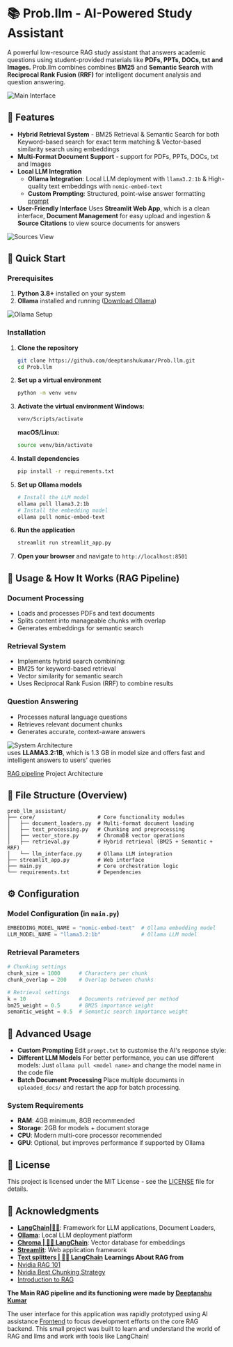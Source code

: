 # 📚 Prob.llm - AI-Powered Study Assistant

A powerful low-resource RAG study assistant that answers academic questions using student-provided materials like **PDFs, PPTs, DOCs, txt and Images.**
Prob.llm combines combines **BM25** and **Semantic Search** with **Reciprocal Rank Fusion (RRF)** for intelligent document analysis and question answering.

![Main Interface](Assets/mainview.png)

## 🌟 Features
- **Hybrid Retrieval System** - BM25 Retrieval & Semantic Search for both Keyword-based search for exact term matching & Vector-based similarity search using embeddings
- **Multi-Format Document Support** - support for PDFs, PPTs, DOCs, txt and Images
- **Local LLM Integration**
   - **Ollama Integration**: Local LLM deployment with `llama3.2:1b` & High-quality text embeddings with `nomic-embed-text`
   - **Custom Prompting**: Structured, point-wise answer formatting [prompt](prompt.txt)
- **User-Friendly Interface**
      Uses **Streamlit Web App**, which is a clean interface, **Document Management** for easy upload and ingestion & **Source Citations** to view source documents for answers

![Sources View](Assets/sources.png)

## 🚀 Quick Start

### Prerequisites

1. **Python 3.8+** installed on your system
2. **Ollama** installed and running ([Download Ollama](https://ollama.ai/))

![Ollama Setup](Assets/ollama.png)

### Installation

1. **Clone the repository**
   ```bash
   git clone https://github.com/deeptanshukumar/Prob.llm.git
   cd Prob.llm
   ```
2. **Set up a virtual environment**
   ```bash
   python -m venv venv
   ```
3. **Activate the virtual environment Windows:**
   ```bash
   venv/Scripts/activate
   ```
   **macOS/Linux:**
   ```bash
   source venv/bin/activate
   ```
2. **Install dependencies**
   ```bash
   pip install -r requirements.txt
   ```

3. **Set up Ollama models**
   ```bash
   # Install the LLM model
   ollama pull llama3.2:1b   
   # Install the embedding model
   ollama pull nomic-embed-text
   ```

4. **Run the application**
   ```bash
   streamlit run streamlit_app.py
   ```

5. **Open your browser** and navigate to `http://localhost:8501`

## 📖 Usage & How It Works (RAG Pipeline)

### Document Processing
- Loads and processes PDFs and text documents
- Splits content into manageable chunks with overlap
- Generates embeddings for semantic search
### Retrieval System
- Implements hybrid search combining:
- BM25 for keyword-based retrieval
- Vector similarity for semantic search
- Uses Reciprocal Rank Fusion (RRF) to combine results
### Question Answering
- Processes natural language questions
- Retrieves relevant document chunks
- Generates accurate, context-aware answers

![System Architecture](Assets/llama.jpg)  
uses **LLAMA3.2:1B**, which is 1.3 GB in model size and offers fast and intelligent answers to users' queries

[RAG pipeline](Assets/RAGpipeline.png) Project Architecture

## 📂 File Structure (Overview)

```
prob_llm_assistant/
├── core/                    # Core functionality modules
│   ├── document_loaders.py  # Multi-format document loading
│   ├── text_processing.py   # Chunking and preprocessing
│   ├── vector_store.py      # ChromaDB vector operations
│   ├── retrieval.py         # Hybrid retrieval (BM25 + Semantic + RRF)
│   └── llm_interface.py     # Ollama LLM integration
├── streamlit_app.py         # Web interface
├── main.py                  # Core orchestration logic
└── requirements.txt         # Dependencies
```

## ⚙️ Configuration

### **Model Configuration** (in `main.py`)
```python
EMBEDDING_MODEL_NAME = "nomic-embed-text"  # Ollama embedding model
LLM_MODEL_NAME = "llama3.2:1b"             # Ollama LLM model
```

### **Retrieval Parameters**
```python
# Chunking settings
chunk_size = 1000      # Characters per chunk
chunk_overlap = 200    # Overlap between chunks

# Retrieval settings
k = 10                 # Documents retrieved per method
bm25_weight = 0.5      # BM25 importance weight
semantic_weight = 0.5  # Semantic search importance weight
```

## 🔧 Advanced Usage
- **Custom Prompting**
Edit `prompt.txt` to customise the AI's response style:
- **Different LLM Models**
For better performance, you can use different models:
Just `ollama pull <model name>` and change the model name in the code file
- **Batch Document Processing**
Place multiple documents in `uploaded_docs/` and restart the app for batch processing.

### **System Requirements**
- **RAM**: 4GB minimum, 8GB recommended
- **Storage**: 2GB for models + document storage
- **CPU**: Modern multi-core processor recommended
- **GPU**: Optional, but improves performance if supported by Ollama

## 📄 License
This project is licensed under the MIT License - see the [LICENSE](LICENSE) file for details.

## 🙏 Acknowledgments

- **[LangChain|🦜️🔗](https://www.langchain.com/)**: Framework for LLM applications, Document Loaders, 
- **[Ollama](https://ollama.com/)**: Local LLM deployment platform
- **[Chroma | 🦜️🔗 LangChain](https://python.langchain.com/docs/integrations/vectorstores/chroma/)**: Vector database for embeddings
- **[Streamlit](https://streamlit.io/)**: Web application framework
- **[Text splitters | 🦜️🔗 LangChain](https://python.langchain.com/docs/concepts/text_splitters/)**
**Learnings About RAG from**
- [Nvidia RAG 101](https://developer.nvidia.com/blog/rag-101-demystifying-retrieval-augmented-generation-pipelines/)
- [Nvidia Best Chunking Strategy](https://developer.nvidia.com/blog/finding-the-best-chunking-strategy-for-accurate-ai-responses/)
- [Introduction to RAG](https://weaviate.io/blog/introduction-to-rag)
  

**The Main RAG pipeline and its functioning were made by [Deeptanshu Kumar](https://github.com/deeptanshukumar)**

The user interface for this application was rapidly prototyped using AI assistance [Frontend](streamlit_app.py) to focus development efforts on the core RAG backend.
This small project was built to learn and understand the world of RAG and llms and work with tools like LangChain!
